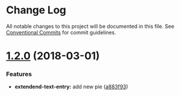 # Change Log

All notable changes to this project will be documented in this file.
See [Conventional Commits](https://conventionalcommits.org) for commit guidelines.

<a name="1.2.0"></a>
# [1.2.0](https://github.com/corespring/corespring-pie/compare/v1.1.1...v1.2.0) (2018-03-01)


### Features

* **extendend-text-entry:** add new pie ([a883f93](https://github.com/corespring/corespring-pie/commit/a883f93))

